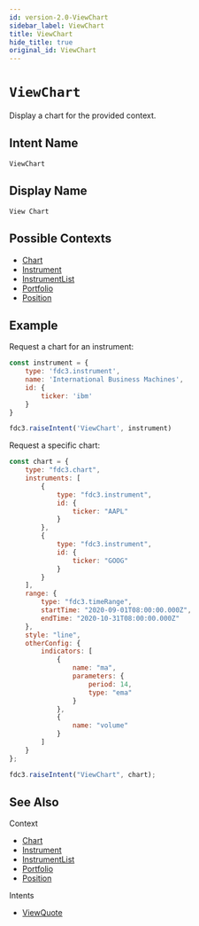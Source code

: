 ```yaml
---
id: version-2.0-ViewChart
sidebar_label: ViewChart
title: ViewChart
hide_title: true
original_id: ViewChart
---
```

# `ViewChart`

Display a chart for the provided context.

## Intent Name

`ViewChart`

## Display Name

`View Chart`

## Possible Contexts

* [Chart](../../context/ref/Chart)
* [Instrument](../../context/ref/Instrument)
* [InstrumentList](../../context/ref/InstrumentList)
* [Portfolio](../../context/ref/Portfolio)
* [Position](../../context/ref/Position)

## Example

Request a chart for an instrument:
```js
const instrument = {
    type: 'fdc3.instrument',
    name: 'International Business Machines',
    id: {
        ticker: 'ibm'
    }
}

fdc3.raiseIntent('ViewChart', instrument)
```

Request a specific chart:

```js
const chart = {
    type: "fdc3.chart",
    instruments: [
        {
            type: "fdc3.instrument",
            id: {
                ticker: "AAPL"
            }
        },
        {
            type: "fdc3.instrument",
            id: {
                ticker: "GOOG"
            }
        }
    ],
    range: {
        type: "fdc3.timeRange",
        startTime: "2020-09-01T08:00:00.000Z",
        endTime: "2020-10-31T08:00:00.000Z"
    },
    style: "line",
    otherConfig: {
        indicators: [
            {
                name: "ma",
                parameters: {
                    period: 14,
                    type: "ema"
                }
            },
            {
                name: "volume"
            }
        ]
    }
};

fdc3.raiseIntent("ViewChart", chart);
```

## See Also

Context

* [Chart](../../context/ref/Chart)
* [Instrument](../../context/ref/Instrument)
* [InstrumentList](../../context/ref/InstrumentList)
* [Portfolio](../../context/ref/Portfolio)
* [Position](../../context/ref/Position)

Intents

* [ViewQuote](ViewQuote)